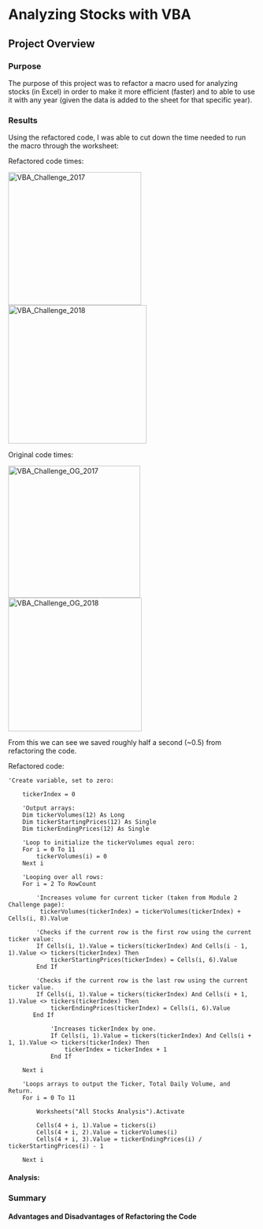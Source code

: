 # Analyzing Stocks with VBA
## Project Overview

### Purpose

The purpose of this project was to refactor a macro used for analyzing stocks (in Excel) in order to make it more efficient (faster) and to able to use it with any year (given the data is added to the sheet for that specific year). 

### Results

Using the refactored code, I was able to cut down the time needed to run the macro through the worksheet:

Refactored code times:

<img width="270" alt="VBA_Challenge_2017" src="https://user-images.githubusercontent.com/58227052/188755397-2b1fe974-5560-4043-a0cf-47f3bc1e39ff.png">

<img width="281" alt="VBA_Challenge_2018" src="https://user-images.githubusercontent.com/58227052/188755425-4f29795f-c969-41fc-9f94-68934326f73e.png">

Original code times:

<img width="268" alt="VBA_Challenge_OG_2017" src="https://user-images.githubusercontent.com/58227052/188756035-af775d6d-1752-4add-8757-d395b9818c76.png">

<img width="271" alt="VBA_Challenge_OG_2018" src="https://user-images.githubusercontent.com/58227052/188756095-9e8a557c-6305-4952-b996-b7cec93a2f50.png">

From this we can see we saved roughly half a second (~0.5) from refactoring the code.

Refactored code:

```
'Create variable, set to zero:
    
    tickerIndex = 0
    
    'Output arrays:
    Dim tickerVolumes(12) As Long
    Dim tickerStartingPrices(12) As Single
    Dim tickerEndingPrices(12) As Single
    
    'Loop to initialize the tickerVolumes equal zero:
    For i = 0 To 11
        tickerVolumes(i) = 0
    Next i
        
    'Looping over all rows:
    For i = 2 To RowCount
    
        'Increases volume for current ticker (taken from Module 2 Challenge page):
         tickerVolumes(tickerIndex) = tickerVolumes(tickerIndex) + Cells(i, 8).Value
        
        'Checks if the current row is the first row using the current ticker value:
        If Cells(i, 1).Value = tickers(tickerIndex) And Cells(i - 1, 1).Value <> tickers(tickerIndex) Then
            tickerStartingPrices(tickerIndex) = Cells(i, 6).Value
        End If
        
        'Checks if the current row is the last row using the current ticker value.
        If Cells(i, 1).Value = tickers(tickerIndex) And Cells(i + 1, 1).Value <> tickers(tickerIndex) Then
            tickerEndingPrices(tickerIndex) = Cells(i, 6).Value
       End If

            'Increases tickerIndex by one.
            If Cells(i, 1).Value = tickers(tickerIndex) And Cells(i + 1, 1).Value <> tickers(tickerIndex) Then
                tickerIndex = tickerIndex + 1
            End If
    
    Next i
    
    'Loops arrays to output the Ticker, Total Daily Volume, and Return.
    For i = 0 To 11
        
        Worksheets("All Stocks Analysis").Activate
    
        Cells(4 + i, 1).Value = tickers(i)
        Cells(4 + i, 2).Value = tickerVolumes(i)
        Cells(4 + i, 3).Value = tickerEndingPrices(i) / tickerStartingPrices(i) - 1
        
    Next i
```

#### Analysis:

### Summary

#### Advantages and Disadvantages of Refactoring the Code

#### 

